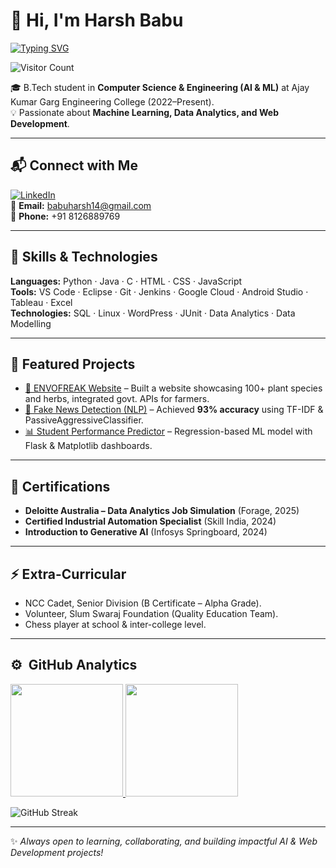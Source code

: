 # 👋 Hi, I'm Harsh Babu  

[![Typing SVG](https://readme-typing-svg.herokuapp.com?font=Fira+Code&size=24&duration=4000&pause=1000&color=0EF7E8&center=true&vCenter=true&width=800&lines=AI+%26+ML+Enthusiast;Full+Stack+Learner;Data+Analytics+Explorer;Always+Learning+New+Technologies)](https://git.io/typing-svg)  

![Visitor Count](https://komarev.com/ghpvc/?username=HarshBabu&label=Profile%20Views&color=0e75b6&style=flat)  

🎓 B.Tech student in **Computer Science & Engineering (AI & ML)** at Ajay Kumar Garg Engineering College (2022–Present).  
💡 Passionate about **Machine Learning, Data Analytics, and Web Development**.  

---

## 📬 Connect with Me  
[![LinkedIn](https://img.shields.io/badge/LinkedIn-Connect-blue?logo=linkedin)](https://www.linkedin.com/in/harsh-babu-2286872b1)  
📧 **Email:** babuharsh14@gmail.com  
📱 **Phone:** +91 8126889769  

---

## 🔧 Skills & Technologies  
**Languages:** Python · Java · C · HTML · CSS · JavaScript  
**Tools:** VS Code · Eclipse · Git · Jenkins · Google Cloud · Android Studio · Tableau · Excel  
**Technologies:** SQL · Linux · WordPress · JUnit · Data Analytics · Data Modelling  

---

## 🚀 Featured Projects  
- [🌿 ENVOFREAK Website](#) – Built a website showcasing 100+ plant species and herbs, integrated govt. APIs for farmers.  
- [📰 Fake News Detection (NLP)](#) – Achieved **93% accuracy** using TF-IDF & PassiveAggressiveClassifier.  
- [📊 Student Performance Predictor](#) – Regression-based ML model with Flask & Matplotlib dashboards.  

---

## 📜 Certifications  
- **Deloitte Australia – Data Analytics Job Simulation** (Forage, 2025)  
- **Certified Industrial Automation Specialist** (Skill India, 2024)  
- **Introduction to Generative AI** (Infosys Springboard, 2024)  

---

## ⚡ Extra-Curricular  
- NCC Cadet, Senior Division (B Certificate – Alpha Grade).  
- Volunteer, Slum Swaraj Foundation (Quality Education Team).  
- Chess player at school & inter-college level.  

---

## ⚙️ &nbsp;GitHub Analytics  
<p align="left">
<a href="https://github.com/HarshBabu">
  <img height="180em" src="https://github-readme-stats-eight-theta.vercel.app/api?username=HarshBabu&show_icons=true&theme=algolia&include_all_commits=true&count_private=true"/>
  <img height="180em" src="https://github-readme-stats-eight-theta.vercel.app/api/top-langs/?username=HarshBabu&layout=compact&langs_count=8&theme=algolia"/>
</a>
</p>  

![GitHub Streak](https://streak-stats.vercel.app/?user=HarshBabu&theme=tokyonight)  

---

✨ *Always open to learning, collaborating, and building impactful AI & Web Development projects!*  
